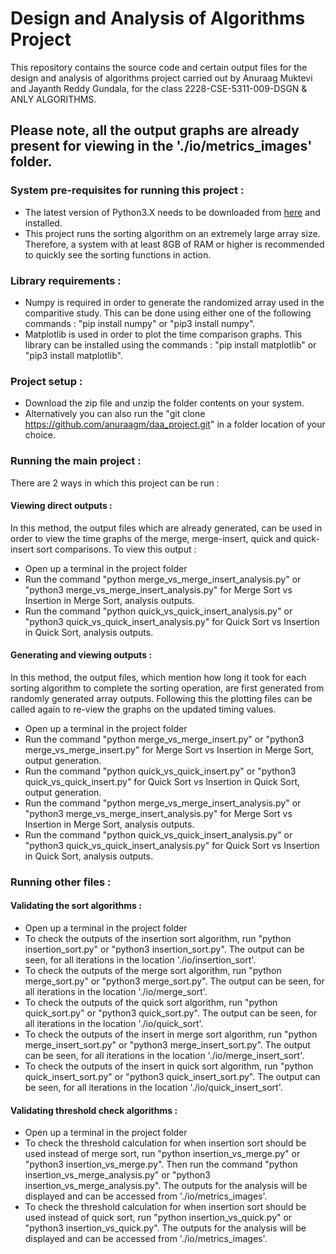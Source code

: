 # Design and Analysis of Algorithms Project

This repository contains the source code and certain output files for the design and analysis of algorithms project
carried out by Anuraag Muktevi and Jayanth Reddy Gundala, for the class 2228-CSE-5311-009-DSGN & ANLY ALGORITHMS.

## Please note, all the output graphs are already present for viewing in the './io/metrics_images' folder.


### System pre-requisites for running this project :

* The latest version of Python3.X needs to be downloaded from [here](https://www.python.org/downloads/) and installed.
* This project runs the sorting algorithm on an extremely large array size. Therefore, a system with at least 8GB of RAM or higher is recommended to quickly see the sorting functions in action.

### Library requirements :
* Numpy is required in order to generate the randomized array used in the comparitive study. This can be done using either one of the following commands : "pip install numpy" or "pip3 install numpy".
* Matplotlib is used in order to plot the time comparison graphs. This library can be installed using the commands : "pip install matplotlib" or "pip3 install matplotlib".

### Project setup :
* Download the zip file and unzip the folder contents on your system.
* Alternatively you can also run the "git clone https://github.com/anuraagm/daa_project.git" in a folder location of your choice.

### Running the main project :
There are 2 ways in which this project can be run :

#### Viewing direct outputs : 
In this method, the output files which are already generated, can be used in order to view the time graphs of the merge, merge-insert, quick and quick-insert sort comparisons.
To view this output :

* Open up a terminal in the project folder
* Run the command "python merge_vs_merge_insert_analysis.py" or "python3 merge_vs_merge_insert_analysis.py" for Merge Sort vs Insertion in Merge Sort, analysis outputs.
* Run the command "python quick_vs_quick_insert_analysis.py" or "python3 quick_vs_quick_insert_analysis.py" for Quick Sort vs Insertion in Quick Sort, analysis outputs.

#### Generating and viewing outputs :
In this method, the output files, which mention how long it took for each sorting algorithm to complete the sorting operation, are first generated from randomly generated array outputs.
Following this the plotting files can be called again to re-view the graphs on the updated timing values.

* Open up a terminal in the project folder
* Run the command "python merge_vs_merge_insert.py" or "python3 merge_vs_merge_insert.py" for Merge Sort vs Insertion in Merge Sort, output generation.
* Run the command "python quick_vs_quick_insert.py" or "python3 quick_vs_quick_insert.py" for Quick Sort vs Insertion in Quick Sort, output generation.
* Run the command "python merge_vs_merge_insert_analysis.py" or "python3 merge_vs_merge_insert_analysis.py" for Merge Sort vs Insertion in Merge Sort, analysis outputs.
* Run the command "python quick_vs_quick_insert_analysis.py" or "python3 quick_vs_quick_insert_analysis.py" for Quick Sort vs Insertion in Quick Sort, analysis outputs.

### Running other files :

#### Validating the sort algorithms :

* Open up a terminal in the project folder
* To check the outputs of the insertion sort algorithm, run "python insertion_sort.py" or "python3 insertion_sort.py". The output can be seen, for all iterations in the location './io/insertion_sort'.
* To check the outputs of the merge sort algorithm, run "python merge_sort.py" or "python3 merge_sort.py". The output can be seen, for all iterations in the location './io/merge_sort'.
* To check the outputs of the quick sort algorithm, run "python quick_sort.py" or "python3 quick_sort.py". The output can be seen, for all iterations in the location './io/quick_sort'.
* To check the outputs of the insert in merge sort algorithm, run "python merge_insert_sort.py" or "python3 merge_insert_sort.py". The output can be seen, for all iterations in the location './io/merge_insert_sort'.
* To check the outputs of the insert in quick sort algorithm, run "python quick_insert_sort.py" or "python3 quick_insert_sort.py". The output can be seen, for all iterations in the location './io/quick_insert_sort'.

#### Validating threshold check algorithms :
* Open up a terminal in the project folder
* To check the threshold calculation for when insertion sort should be used instead of merge sort, run "python insertion_vs_merge.py" or "python3 insertion_vs_merge.py". Then run the command "python insertion_vs_merge_analysis.py" or "python3 insertion_vs_merge_analysis.py". The outputs for the analysis will be displayed and can be accessed from './io/metrics_images'.
* To check the threshold calculation for when insertion sort should be used instead of quick sort, run "python insertion_vs_quick.py" or "python3 insertion_vs_quick.py". The outputs for the analysis will be displayed and can be accessed from './io/metrics_images'.
